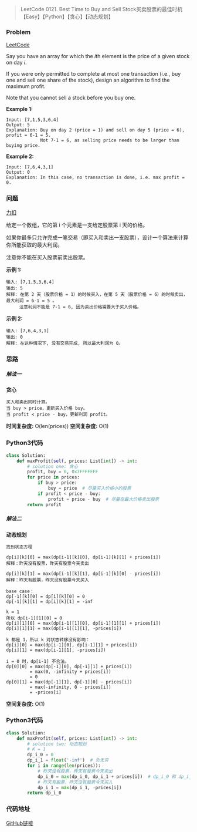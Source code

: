 > LeetCode 0121. Best Time to Buy and Sell Stock买卖股票的最佳时机【Easy】【Python】【贪心】【动态规划】

### Problem

[LeetCode](https://leetcode.com/problems/best-time-to-buy-and-sell-stock/)

Say you have an array for which the *i*th element is the price of a given stock on day *i*.

If you were only permitted to complete at most one transaction (i.e., buy one and sell one share of the stock), design an algorithm to find the maximum profit.

Note that you cannot sell a stock before you buy one.

**Example 1:**

```
Input: [7,1,5,3,6,4]
Output: 5
Explanation: Buy on day 2 (price = 1) and sell on day 5 (price = 6), profit = 6-1 = 5.
             Not 7-1 = 6, as selling price needs to be larger than buying price.
```

**Example 2:**

```
Input: [7,6,4,3,1]
Output: 0
Explanation: In this case, no transaction is done, i.e. max profit = 0.
```

### 问题

[力扣](https://leetcode-cn.com/problems/best-time-to-buy-and-sell-stock/)

给定一个数组，它的第 i 个元素是一支给定股票第 i 天的价格。

如果你最多只允许完成一笔交易（即买入和卖出一支股票），设计一个算法来计算你所能获取的最大利润。

注意你不能在买入股票前卖出股票。

**示例 1:**

```
输入: [7,1,5,3,6,4]
输出: 5
解释: 在第 2 天（股票价格 = 1）的时候买入，在第 5 天（股票价格 = 6）的时候卖出，最大利润 = 6-1 = 5 。
     注意利润不能是 7-1 = 6, 因为卖出价格需要大于买入价格。
```

**示例 2:**

```
输入: [7,6,4,3,1]
输出: 0
解释: 在这种情况下, 没有交易完成, 所以最大利润为 0。
```

### 思路

##### 解法一

**贪心**

```
买入和卖出同时计算。
当 buy > price，更新买入价格 buy。
当 profit < price - buy，更新利润 profit。
```

**时间复杂度:** O(len(prices))
**空间复杂度:** O(1)

### Python3代码

```python
class Solution:
    def maxProfit(self, prices: List[int]) -> int:
        # solution one: 贪心
        profit, buy = 0, 0x7FFFFFFF
        for price in prices:
            if buy > price:
                buy = price  # 尽量买入价格小的股票
            if profit < price - buy:
                profit = price - buy  # 尽量在最大价格卖出股票
        return profit
```

##### 解法二

**动态规划**

```
找到状态方程

dp[i][k][0] = max(dp[i-1][k][0], dp[i-1][k][1] + prices[i])
解释：昨天没有股票，昨天有股票今天卖出

dp[i][k][1] = max(dp[i-1][k][1], dp[i-1][k][0] - prices[i])
解释：昨天有股票，昨天没有股票今天买入

base case：
dp[-1][k][0] = dp[i][k][0] = 0
dp[-1][k][1] = dp[i][k][1] = -inf

k = 1
所以 dp[i-1][1][0] = 0
dp[i][1][0] = max(dp[i-1][1][0], dp[i-1][1][1] + prices[i])
dp[i][1][1] = max(dp[i-1][1][1], -prices[i])

k 都是 1，所以 k 对状态转移没有影响：
dp[i][0] = max(dp[i-1][0], dp[i-1][1] + prices[i])
dp[i][1] = max(dp[i-1][1], -prices[i])

i = 0 时，dp[i-1] 不合法。
dp[0][0] = max(dp[-1][0], dp[-1][1] + prices[i])
         = max(0, -infinity + prices[i])
         = 0
dp[0][1] = max(dp[-1][1], dp[-1][0] - prices[i])
         = max(-infinity, 0 - prices[i]) 
         = -prices[i]
```

**空间复杂度:** O(1)

### Python3代码

```python
class Solution:
    def maxProfit(self, prices: List[int]) -> int:
        # solution two: 动态规划
        # K = 1
        dp_i_0 = 0
        dp_i_1 = float('-inf')  # 负无穷
        for i in range(len(prices)):
            # 昨天没有股票，昨天有股票今天卖出
            dp_i_0 = max(dp_i_0, dp_i_1 + prices[i])  # dp_i_0 和 dp_i_1 可以看成是变量，存储的都是上一次即昨天的值
            # 昨天有股票，昨天没有股票今天买入
            dp_i_1 = max(dp_i_1, -prices[i])  
        return dp_i_0
```

### 代码地址

[GitHub链接](https://github.com/Wonz5130/LeetCode-Solutions/blob/master/solutions/0121-Best-Time-to-Buy-and-Sell-Stock/0121.py)
